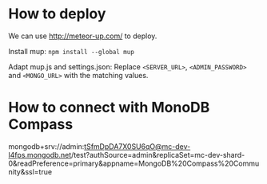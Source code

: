 # How to deploy

We can use http://meteor-up.com/ to deploy.

Install mup:
`npm install --global mup`

Adapt mup.js and settings.json:
Replace `<SERVER_URL>`, `<ADMIN_PASSWORD>` and `<MONGO_URL>` with the matching values.

# How to connect with MonoDB Compass

mongodb+srv://admin:tSfmDpDA7X0SU6qO@mc-dev-l4fps.mongodb.net/test?authSource=admin&replicaSet=mc-dev-shard-0&readPreference=primary&appname=MongoDB%20Compass%20Community&ssl=true
